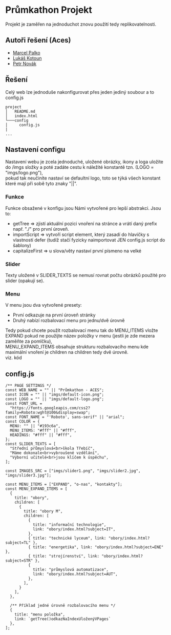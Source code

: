 # Průmkathon Projekt
Projekt je zaměřen na jednoduchot znovu použití tedy replikovatelnosti. 

## Autoři řešení (Aces)
- [Marcel Palko](https://github.com/MarcelPalko)
- [Lukáš Kotoun](https://github.com/LukasKotoun)
- [Petr Novák](https://github.com/PeTroll7)

## Řešení
Celý web lze jednoduše nakonfigurovat přes jeden jediný soubour a to config.js

```
project
│   README.md
│   index.html  
└───config
│     config.js
|
...
```

## Nastavení configu
Nastavení webu je zcela jednoduché, uložené obrázky, ikony a loga uložíte do /imgs složky a poté zadáte cestu k náležité konstantě tzn. (LOGO = "imgs/logo.png"),\
pokud tak neučiníte nastaví se defaultní logo, toto se týká všech konstant které mají při sobě tyto znaky "||".

### Funkce
Funkce obsažené v konfigu jsou Námi vytvořené pro lepší abstrakci. Jsou to:
- getTree => zjistí aktuální pozici vnoření na stránce a vrátí daný prefix např. "./" pro první úroveň.
- importScript => vytvoří script element, který zasadí do hlavičky s vlastností defer (tudíž stačí fyzicky naimportovat JEN config.js script do šablony)
- capitalizeFirst =>  u slova/věty nastaví první písmeno na velké

### Slider
Texty uložené v SLIDER_TEXTS se nemusí rovnat počtu obrázků použité pro slider (opakují se).

### Menu
V menu jsou dva vytvořené presety: 
- První odkazuje na první úroveň stránky
- Druhý nabízí rozbalovací menu pro jednu/dvě úrovně

Tedy pokud chcete použít rozbalovací menu tak do MENU_ITEMS vložte EXPAND pokud ne použijte název položky v menu (jestli je zde mezera zaměňte za pomlčku),\
MENU_EXPAND_ITEMS obsahuje strukturu rozbalovacího menu kde maximální vnoření je children na children tedy dvě úrovně.\
viz. kód

## config.js
```
/** PAGE SETTINGS */
const WEB_NAME = "" || "Průmkathon - ACES";
const ICON = "" || "imgs/default-icon.png";
const LOGO = "" || "imgs/default-logo.png";
const FONT_URL =
  "https://fonts.googleapis.com/css2?family=Roboto:wght@100&display=swap";
const FONT_NAME = "'Roboto', sans-serif" || "arial";
const COLOR = {
  MENU: "" || "#193c6a",
  MENU_ITEMS: "#fff" || "#fff",
  HEADINGS: "#fff" || "#fff",
};
const SLIDER_TEXTS = [
  "Střední průmyslová<br>škola Třebíč",
  "Máme dokonale<br>vybroušené vzdělání",
  "Výborní učitelé<br>jsou klíčem k úspěchu",
];

const IMAGES_SRC = ["imgs/slider1.png", "imgs/slider2.jpg", "imgs/slider3.jpg"];

const MENU_ITEMS = ["EXPAND", "o-nas", "kontakty"];
const MENU_EXPAND_ITEMS = [
  {
    title: "obory",
    children: [
      {
        title: "obory M",
        children: [
          {
            title: "informační technologie",
            link: "obory/index.html?subject=IT",
          },
          { title: "technické lyceum", link: "obory/index.html?subject=TL" },
          { title: "energetika", link: "obory/index.html?subject=ENE" },
          { title: "strojírenství", link: "obory/index.html?subject=STR" },
          {
            title: "průmyslová automatizace",
            link: "obory/index.html?subject=AUT",
          },
        ],
      }
    ],
  },

  /** Příklad jedné úrovně rozbalovacího menu */
  {
    title: "menu položka",
    link: `getTree()odkazNaIndexUloženýVPages`
  },
];
```
